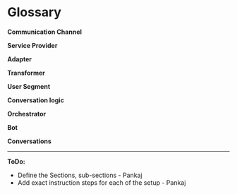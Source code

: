 # Glossary

**Communication Channel**

**Service Provider**

**Adapter**

**Transformer**

**User Segment**

**Conversation logic**

**Orchestrator**

**Bot**

**Conversations**

****

**ToDo:**

* Define the Sections, sub-sections - Pankaj
* Add exact instruction steps for each of the setup - Pankaj
